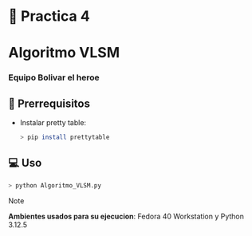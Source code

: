 # 📶 **Practica 4**

# **Algoritmo VLSM**

### **Equipo** Bolivar el heroe

## 👾 Prerrequisitos

- Instalar pretty table:

  ```bash
  > pip install prettytable
  ```

## 💻​​ Uso

```bash
> python Algoritmo_VLSM.py
```

> [!Note]
> **Ambientes usados para su ejecucion**: Fedora 40 Workstation y Python 3.12.5
